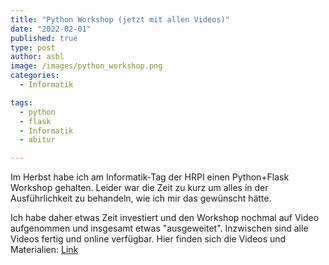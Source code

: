 ```yaml
---
title: "Python Workshop (jetzt mit allen Videos)"
date: "2022-02-01"
published: true
type: post
author: asbl
image: /images/python_workshop.png
categories:
  - Informatik

tags:
  - python
  - flask
  - Informatik
  - abitur

---
```


Im Herbst habe ich am Informatik-Tag der HRPI einen Python+Flask Workshop gehalten. Leider war die Zeit zu kurz um alles in der Ausführlichkeit zu behandeln, wie ich mir das gewünscht hätte.

Ich habe daher etwas Zeit investiert und den Workshop nochmal auf Video aufgenommen und insgesamt etwas "ausgeweitet". Inzwischen sind alle Videos fertig und online verfügbar. Hier finden sich die Videos und Materialien: [Link](https://codeberg.org/a_siebel/flask-workshop)

